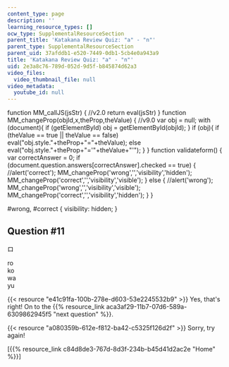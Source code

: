 ```yaml
---
content_type: page
description: ''
learning_resource_types: []
ocw_type: SupplementalResourceSection
parent_title: 'Katakana Review Quiz: "a" - "n"'
parent_type: SupplementalResourceSection
parent_uid: 37afddb1-e520-7449-0db1-5cb4e0a943a9
title: 'Katakana Review Quiz: "a" - "n"'
uid: 2e3a8c76-789d-052d-9d5f-b845874d62a3
video_files:
  video_thumbnail_file: null
video_metadata:
  youtube_id: null
---
```


function MM\_callJS(jsStr) { //v2.0 return eval(jsStr) } function MM\_changeProp(objId,x,theProp,theValue) { //v9.0 var obj = null; with (document){ if (getElementById) obj = getElementById(objId); } if (obj){ if (theValue == true || theValue == false) eval("obj.style."+theProp+"="+theValue); else eval("obj.style."+theProp+"='"+theValue+"'"); } } function validateform() { var correctAnswer = 0; if (document.question.answers\[correctAnswer\].checked == true) { //alert('correct'); MM\_changeProp('wrong','','visibility','hidden'); MM\_changeProp('correct','','visibility','visible'); } else { //alert('wrong'); MM\_changeProp('wrong','','visibility','visible'); MM\_changeProp('correct','','visibility','hidden'); } }

#wrong, #correct { visibility: hidden; }

Question #11
------------

ロ

 ro  
 ko  
 wa  
 yu

{{< resource "e41c91fa-100b-278e-d603-53e2245532b9" >}} Yes, that's right! On to the {{% resource_link aca3af29-11b7-07d6-589a-6309862945f5 "next question" %}}.

{{< resource "a080359b-612e-f812-ba42-c5325f126d2f" >}} Sorry, try again!

  
\[{{% resource_link c84d8de3-767d-8d3f-234b-b45d41d2ac2e "Home" %}}\]
